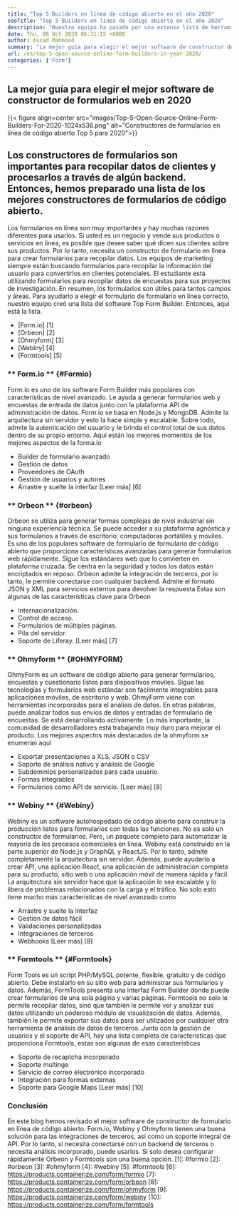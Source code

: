 ```yaml
---
title: "Top 5 Builders en línea de código abierto en el año 2020" 
seoTitle: "Top 5 Builders en línea de código abierto en el año 2020" 
description: "Nuestro equipo ha pasado por una extensa lista de herramientas de formulario de formulario y hemos breve algunos de los principales software de constructor de formularios en línea para usted." 
date: Thu, 08 Oct 2020 06:31:15 +0000
author: Assad Mahmood
summary: "La mejor guía para elegir el mejor software de constructor de formularios web en 2020" 
url: /es/top-5-open-source-online-form-builders-in-year-2020/
categories: ['Form']
---
```


## La mejor guía para elegir el mejor software de constructor de formularios web en 2020

{{< figure align=center src="images/Top-5-Open-Source-Online-Form-Builders-For-2020-1024x536.png" alt="Constructores de formularios en línea de código abierto Top 5 para 2020">}}


## Los constructores de formularios son importantes para recopilar datos de clientes y procesarlos a través de algún backend. Entonces, hemos preparado una lista de los mejores constructores de formularios de código abierto.
Los formularios en línea son muy importantes y hay muchas razones diferentes para usarlos. Si usted es un negocio y vende sus productos o servicios en línea, es posible que desee saber qué dicen sus clientes sobre sus productos. Por lo tanto, necesita un constructor de formulario en línea para crear formularios para recopilar datos.
Los equipos de marketing siempre están buscando formularios para recopilar la información del usuario para convertirlos en clientes potenciales. El estudiante está utilizando formularios para recopilar datos de encuestas para sus proyectos de investigación. En resumen, los formularios son útiles para tantos campos y áreas.
Para ayudarlo a elegir el formulario de formulario en línea correcto, nuestro equipo creó una lista del software Top Form Builder. Entonces, aquí está la lista.
  * [Form.io] [1]
  * [Orbeon] [2]
  * [Ohmyform] [3]
  * [Webiny] [4]
  * [Formtools] [5]

### ** Form.io ** {#Formio}
Form.io es uno de los software Form Builder más populares con características de nivel avanzado. Le ayuda a generar formularios web y encuestas de entrada de datos junto con la plataforma API de administración de datos.
Form.io se basa en Node.js y MongoDB. Admite la arquitectura sin servidor y esto la hace simple y escalable. Sobre todo, admite la autenticación del usuario y le brinda el control total de sus datos dentro de su propio entorno.
Aquí están los mejores momentos de los mejores aspectos de la forma.io
  * Builder de formulario avanzado
  * Gestión de datos
  * Proveedores de OAuth
  * Gestión de usuarios y autores
  * Arrastre y suelte la interfaz
    [Leer más] [6]

### ** Orbeon ** {#orbeon}
Orbeon se utiliza para generar formas complejas de nivel industrial sin ninguna experiencia técnica. Se puede acceder a su plataforma agnóstica y sus formularios a través de escritorio, computadoras portátiles y móviles.
Es uno de los populares software de formulario de formulario de código abierto que proporciona características avanzadas para generar formularios web rápidamente. Sigue los estándares web que lo convierten en plataforma cruzada. Se centra en la seguridad y todos los datos están encriptados en reposo.
Orbeon admite la integración de terceros, por lo tanto, le permite conectarse con cualquier backend. Admite el formato JSON y XML para servicios externos para devolver la respuesta
Estas son algunas de las características clave para Orbeon
  * Internacionalización.
  * Control de acceso.
  * Formularios de múltiples páginas.
  * Pila del servidor.
  * Soporte de Liferay.
    [Leer más] [7]

### ** Ohmyform ** {#OHMYFORM}
OhmyForm es un software de código abierto para generar formularios, encuestas y cuestionario listos para dispositivos móviles. Sigue las tecnologías y formularios web estándar son fácilmente integrables para aplicaciones móviles, de escritorio y web.
OhmyForm viene con herramientas incorporadas para el análisis de datos. En otras palabras, puede analizar todos sus envíos de datos y entradas de formulario de encuestas. Se está desarrollando activamente. Lo más importante, la comunidad de desarrolladores está trabajando muy duro para mejorar el producto.
Los mejores aspectos más destacados de la ohmyform se enumeran aquí
  * Exportar presentaciones a XLS, JSON o CSV
  * Soporte de análisis nativo y análisis de Google
  * Subdominios personalizados para cada usuario
  * Formas integrables
  * Formularios como API de servicio.
    [Leer más] [8]

### ** Webiny ** {#Webiny}
Webiny es un software autohospedado de código abierto para construir la producción listos para formularios con todas las funciones. No es solo un constructor de formularios. Pero, un paquete completo para automatizar la mayoría de los procesos comerciales en línea.
Webiny está construido en la parte superior de Node.js y GraphQL y ReactJS. Por lo tanto, admite completamente la arquitectura sin servidor. Además, puede ayudarlo a crear API, una aplicación React, una aplicación de administración completa para su producto, sitio web o una aplicación móvil de manera rápida y fácil.
La arquitectura sin servidor hace que la aplicación lo sea escalable y lo libera de problemas relacionados con la carga y el tráfico. No solo esto tiene mucho más características de nivel avanzado como
  * Arrastre y suelte la interfaz
  * Gestión de datos fácil
  * Validaciones personalizadas
  * Integraciones de terceros
  * Webhooks
    [Leer más] [9]

### ** Formtools ** {#Formtools}
Form Tools es un script PHP/MySQL potente, flexible, gratuito y de código abierto. Debe instalarlo en su sitio web para administrar sus formularios y datos. Además, FormTools presenta una interfaz Form Builder donde puede crear formularios de una sola página y varias páginas.
Formtools no solo le permite recopilar datos, sino que también le permite ver y analizar sus datos utilizando un poderoso módulo de visualización de datos. Además, también le permite exportar sus datos para ser utilizados por cualquier otra herramienta de análisis de datos de terceros.
Junto con la gestión de usuarios y el soporte de API, hay una lista completa de características que proporciona Formtools, estas son algunas de esas características
  * Soporte de recaptcha incorporado
  * Soporte multinge
  * Servicio de correo electrónico incorporado
  * Integración para formas externas
  * Soporte para Google Maps
    [Leer más] [10]

### Conclusión
En este blog hemos revisado el mejor software de constructor de formulario en línea de código abierto. Form.io, Webiny y Ohmyform tienen una buena solución para las integraciones de terceros, así como un soporte integral de API. Por lo tanto, si necesita conectarse con un backend de terceros o necesita análisis incorporado, puede usarlos. Si solo desea configurar rápidamente Orbeon y Formtools son una buena opción.
[1]: #formio
[2]: #orbeon
[3]: #ohmyform
[4]: #webiny
[5]: #formtools
[6]: https://products.containerize.com/form/formio
[7]: https://products.containerize.com/form/orbeon
[8]: https://products.containerize.com/form/ohmyform
[9]: https://products.containerize.com/form/webiny
[10]: https://products.containerize.com/form/formtools
